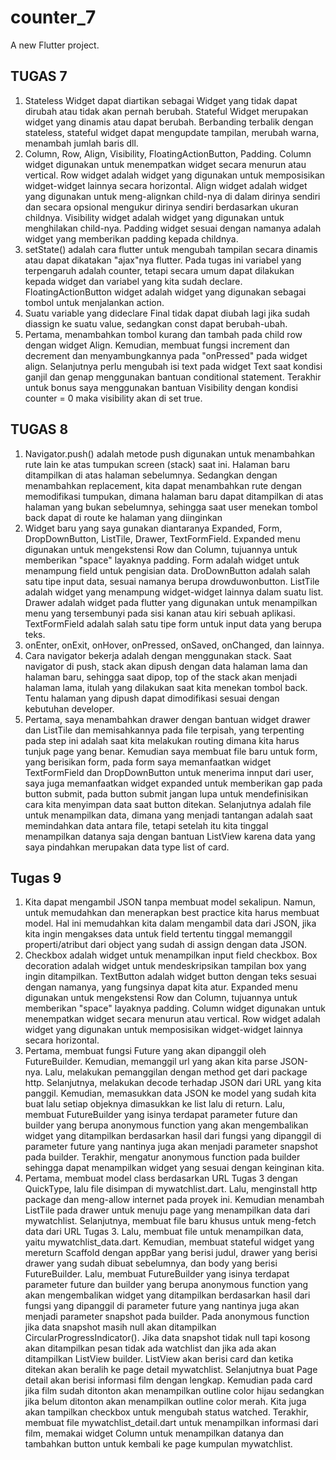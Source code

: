 # counter_7

A new Flutter project.

## TUGAS 7
1. Stateless Widget dapat diartikan sebagai Widget yang tidak dapat dirubah atau tidak akan pernah berubah. Stateful Widget merupakan widget yang dinamis atau dapat berubah. Berbanding terbalik dengan stateless, stateful widget dapat mengupdate tampilan, merubah warna, menambah jumlah baris dll.
2. Column, Row, Align, Visibility, FloatingActionButton, Padding. Column widget digunakan untuk menempatkan widget secara menurun atau vertical. Row widget adalah widget yang digunakan untuk memposisikan widget-widget lainnya secara horizontal. Align widget adalah widget yang digunakan untuk meng-alignkan child-nya di dalam dirinya sendiri dan secara opsional mengukur dirinya sendiri berdasarkan ukuran childnya. Visibility widget adalah widget yang digunakan untuk menghilakan child-nya. Padding widget sesuai dengan namanya adalah widget yang memberikan padding kepada childnya.
3. setState() adalah cara flutter untuk mengubah tampilan secara dinamis atau dapat dikatakan "ajax"nya flutter. Pada tugas ini variabel yang terpengaruh adalah counter, tetapi secara umum dapat dilakukan kepada widget dan variabel yang kita sudah declare. FloatingActionButton widget adalah widget yang digunakan sebagai tombol untuk menjalankan action.
4. Suatu variable yang dideclare Final tidak dapat diubah lagi jika sudah diassign ke suatu value, sedangkan const dapat berubah-ubah.
5. Pertama, menambahkan tombol kurang dan tambah pada child row dengan widget Align. Kemudian, membuat fungsi increment dan decrement dan menyambungkannya pada "onPressed" pada widget align. Selanjutnya perlu mengubah isi text pada widget Text saat kondisi ganjil dan genap menggunakan bantuan conditional statement. Terakhir untuk bonus saya menggunakan bantuan Visibility dengan kondisi counter = 0 maka visibility akan di set true.

## TUGAS 8
1. Navigator.push() adalah metode push digunakan untuk menambahkan rute lain ke atas tumpukan screen (stack) saat ini. Halaman baru ditampilkan di atas halaman sebelumnya. Sedangkan dengan menambahkan replacement, kita dapat menambahkan rute dengan memodifikasi tumpukan, dimana halaman baru dapat ditampilkan di atas halaman yang bukan sebelumnya, sehingga saat user menekan tombol back dapat di route ke halaman yang diinginkan
2. Widget baru yang saya gunakan diantaranya Expanded, Form, DropDownButton, ListTile, Drawer, TextFormField. Expanded menu digunakan untuk mengekstensi Row dan Column, tujuannya untuk memberikan "space" layaknya padding. Form adalah widget untuk menampung field untuk pengisian data. DroDownButton adalah salah satu tipe input data, sesuai namanya berupa drowduwonbutton. ListTile adalah widget yang menampung widget-widget lainnya dalam suatu list. Drawer adalah widget pada flutter yang digunakan untuk menampilkan menu yang tersembunyi pada sisi kanan atau kiri sebuah aplikasi. TextFormField adalah salah satu tipe form untuk input data yang berupa teks.
3. onEnter, onExit, onHover, onPressed, onSaved, onChanged, dan lainnya.
4. Cara navigator bekerja adalah dengan menggunakan stack. Saat navigator di push, stack akan dipush dengan data halaman lama dan halaman baru, sehingga saat dipop, top of the stack akan menjadi halaman lama, itulah yang dilakukan saat kita menekan tombol back. Tentu halaman yang dipush dapat dimodifikasi sesuai dengan kebutuhan developer.
5. Pertama, saya menambahkan drawer dengan bantuan widget drawer dan ListTile dan memisahkannya pada file terpisah, yang terpenting pada step ini adalah saat kita melakukan routing dimana kita harus tunjuk page yang benar. Kemudian saya membuat file baru untuk form, yang berisikan form, pada form saya memanfaatkan widget TextFormField dan DropDownButton untuk menerima innput dari user, saya juga memanfaatkan widget expanded untuk memberikan gap pada button submit, pada button submit jangan lupa untuk mendefinisikan cara kita menyimpan data saat button ditekan. Selanjutnya adalah file untuk menampilkan data, dimana yang menjadi tantangan adalah saat memindahkan data antara file, tetapi setelah itu kita tinggal menampilkan datanya saja dengan bantuan ListView karena data yang saya pindahkan merupakan data type list of card.

## Tugas 9
1. Kita dapat mengambil JSON tanpa membuat model sekalipun. Namun, untuk memudahkan dan menerapkan best practice kita harus membuat model. Hal ini memudahkan kita dalam mengambil data dari JSON, jika kita ingin mengakses data untuk field tertentu tinggal memanggil properti/atribut dari object yang sudah di assign dengan data JSON.
2. Checkbox adalah widget untuk menampilkan input field checkbox. Box decoration adalah widget untuk mendeskripsikan tampilan box yang ingin ditampilkan. TextButton adalah widget button dengan teks sesuai dengan namanya, yang fungsinya dapat kita atur. Expanded menu digunakan untuk mengekstensi Row dan Column, tujuannya untuk memberikan "space" layaknya padding.  Column widget digunakan untuk menempatkan widget secara menurun atau vertical. Row widget adalah widget yang digunakan untuk memposisikan widget-widget lainnya secara horizontal.
3. Pertama, membuat fungsi Future yang akan dipanggil oleh FutureBuilder. Kemudian, memanggil url yang akan kita parse JSON-nya. Lalu, melakukan pemanggilan dengan method get dari package http. Selanjutnya, melakukan decode terhadap JSON dari URL yang kita panggil. Kemudian, memasukkan data JSON ke model yang sudah kita buat lalu setiap objeknya dimasukkan ke list lalu di return. Lalu, membuat FutureBuilder yang isinya terdapat parameter future dan builder yang berupa anonymous function yang akan mengembalikan widget yang ditampilkan berdasarkan hasil dari fungsi yang dipanggil di parameter future yang nantinya juga akan menjadi parameter snapshot pada builder. Terakhir, mengatur anonymous function pada builder sehingga dapat menampilkan widget yang sesuai dengan keinginan kita.
4. Pertama, membuat model class berdasarkan URL Tugas 3 dengan QuickType, lalu file disimpan di mywatchlist.dart. Lalu, menginstall http package dan meng-allow internet pada proyek ini. Kemudian menambah ListTile pada drawer untuk menuju page yang menampilkan data dari mywatchlist. Selanjutnya, membuat file baru khusus untuk meng-fetch data dari URL Tugas 3. Lalu, membuat file untuk menampilkan data, yaitu mywatchlist_data.dart. Kemudian, membuat stateful widget yang mereturn Scaffold dengan appBar yang berisi judul, drawer yang berisi drawer yang sudah dibuat sebelumnya, dan body yang berisi FutureBuilder. Lalu, membuat FutureBuilder yang isinya terdapat parameter future dan builder yang berupa anonymous function yang akan mengembalikan widget yang ditampilkan berdasarkan hasil dari fungsi yang dipanggil di parameter future yang nantinya juga akan menjadi parameter snapshot pada builder. Pada anonymous function jika data snapshot masih null akan ditampilkan CircularProgressIndicator(). Jika data snapshot tidak null tapi kosong akan ditampilkan pesan tidak ada watchlist dan jika ada akan ditampilkan ListView builder.
ListView akan berisi card dan ketika ditekan akan beralih ke page detail mywatchlist. Selanjutnya buat Page detail akan berisi informasi film dengan lengkap. Kemudian pada card jika film sudah ditonton akan menampilkan outline color hijau sedangkan jika belum ditonton akan menampilkan outline color merah. Kita juga akan tampilkan checkbox untuk mengubah status watched. Terakhir, membuat file mywatchlist_detail.dart untuk menampilkan informasi dari film, memakai widget Column untuk menampilkan datanya dan tambahkan button untuk kembali ke page kumpulan mywatchlist.
